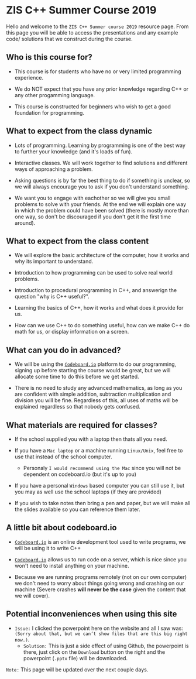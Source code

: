 # ZIS C++ Summer Course 2019
Hello and welcome to the `ZIS C++ Summer course 2019` resource page. From this page you will be able to access the presentations and any example code/ solutions that we construct during the course.





## Who is this course for?
- This course is for students who have no or very limited programming experience. 

- We do NOT expect that you have any prior knowledge regarding C++ or any other progamming language. 

- This course is constructed for beginners who wish to get a good foundation for programming.




## What to expect from the class dynamic
- Lots of programming. Learning by programming is one of the best way to further your knowledge (and it's loads of fun).  

- Interactive classes. We will work together to find solutions and different ways of approaching a problem.

- Asking questions is by far the best thing to do if something is unclear, so we will always encourage you to ask if you don't understand something.

- We want you to engage with eachother so we will give you small problems to solve with your friends. At the end we will explain one way in which the problem could have been solved (there is mostly more than one way, so don't be discouraged if you don't get it the first time around).




## What to expect from the class content
- We will explore the basic architecture of the computer, how it works and why its important to understand.

- Introduction to how programming can be used to solve real world problems.

- Introduction to procedural programming in C++, and answerign the question "why is C++ useful?".

- Learning the basics of C++, how it works and what does it provide for us.

- How can we use C++ to do something useful, how can we make C++ do math for us, or display information on a screen.




## What can you do in advanced?
- We will be using the [`Codeboard.io`](https://codeboard.io) platform to do our programming, signing up before starting the course would be great, but we will allocate some time to do this before we get started.

- There is no need to study any advanced mathematics, as long as you are confident with simple addition, subtraction multiplication and division you will be fine. Regardless of this, all uses of maths will be explained regardless so that nobody gets confused.



## What materials are required for classes?
- If the school supplied you with a laptop then thats all you need.

- If you have a `Mac laptop` or a machine running `Linux/Unix`, feel free to use that instead of the school computer. 
  - Personaly `I would recommend using the Mac` since you will not be dependent on codeboard.io (but it's up to you)

- If you have a personal `Windows` based computer you can still use it, but you may as well use the school laptops (if they are provided)

- If you wish to take notes then bring a pen and paper, but we will make all the slides available so you can reference them later.




## A little bit about codeboard.io
- [`Codeboard.io`](https://codeboard.io) is an online development tool used to write programs, we will be using it to write C++

- [`Codeboard.io`](https://codeboard.io) allows us to run code on a server, which is nice since you won't need to install anything on your machine.

- Because we are running programs remotely (not on our own computer) we don't need to worry about things going wrong and crashing on our machine (Severe crashes <b>will never be the case</b> given the content that we will cover).





## Potential inconveniences when using this site

- `Issue:` I clicked the powerpoint here on the website and all I saw was: `(Sorry about that, but we can’t show files that are this big right now.)`.
  - `Solution:` This is just a side effect of using Github, the powerpoint is there, just click on the `Download` button on the right and the powerpoint (`.pptx` file) will be downloaded.   





`Note:` This page will be updated over the next couple days. 
